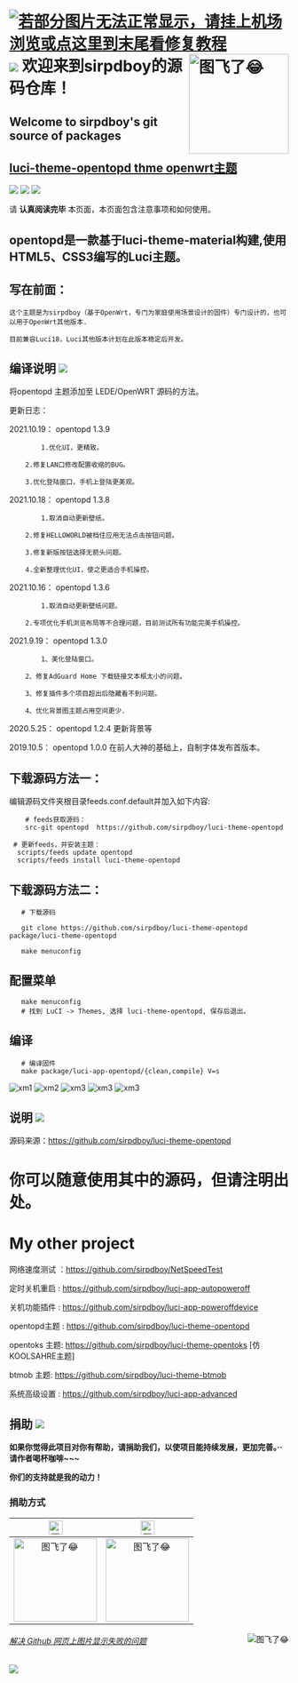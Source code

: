 [![若部分图片无法正常显示，请挂上机场浏览或点这里到末尾看修复教程](https://visitor-badge.glitch.me/badge?page_id=sirpdboy-visitor-badge)](#解决-github-网页上图片显示失败的问题) [![](https://img.shields.io/badge/TG群-点击加入-FFFFFF.svg)](https://t.me/joinchat/AAAAAEpRF88NfOK5vBXGBQ)
<a href="#readme">
    <img src="https://img.vim-cn.com/7f/270400123d9c4385c11d0aed32979f35d80578.png" alt="图飞了😂" title="opentopd" align="right" height="180" />
</a>
欢迎来到sirpdboy的源码仓库！
=
Welcome to sirpdboy's  git source of packages
-
[luci-theme-opentopd  thme openwrt主题](https://github.com/sirpdboy/luci-theme-opentopd)
-

[![](https://img.shields.io/badge/-目录:-696969.svg)](#readme) [![](https://img.shields.io/badge/-编译说明-F5F5F5.svg)](#编译说明-) [![](https://img.shields.io/badge/-捐助-F5F5F5.svg)](#捐助-) 

请 **认真阅读完毕** 本页面，本页面包含注意事项和如何使用。

opentopd是一款基于luci-theme-material构建,使用HTML5、CSS3编写的Luci主题。
-

## 写在前面：

    这个主题是为sirpdboy（基于OpenWrt，专门为家庭使用场景设计的固件）专门设计的，也可以用于OpenWrt其他版本.
	
	目前兼容Luci18，Luci其他版本计划在此版本稳定后开发。

## 编译说明 [![](https://img.shields.io/badge/-编译说明-F5F5F5.svg)](#编译说明-) 

将opentopd 主题添加至 LEDE/OpenWRT 源码的方法。

更新日志：

2021.10.19： opentopd 1.3.9

            1.优化UI，更精致。
	    
	    2.修复LAN口修改配置收缩的BUG。
	    
	    3.优化登陆窗口，手机上登陆更美观。

2021.10.18： opentopd 1.3.8  

            1.取消自动更新壁纸。
	    
	    2.修复HELLOWORLD被档住应用无法点击按钮问题。
	    
	    3.修复新版按钮选择无箭头问题。
	    
	    4.全新整理优化UI，使之更适合手机操控。
	    
2021.10.16： opentopd 1.3.6  

            1.取消自动更新壁纸问题。
	    
	    2.专项优化手机浏览布局等不合理问题，目前测试所有功能完美手机操控。
	    
2021.9.19： opentopd 1.3.0  

            1、美化登陆窗口。
	    
	    2、修复AdGuard Home 下载链接文本框太小的问题。
	    
	    3、修复插件多个项目超出后隐藏看不到问题。
	    
	    4、优化背景图主题占用空间更少.
	    
2020.5.25： opentopd 1.2.4 更新背景等
	    
2019.10.5： opentopd 1.0.0 在前人大神的基础上，自制字体发布首版本。

## 下载源码方法一：
编辑源码文件夹根目录feeds.conf.default并加入如下内容:

```Brach
    # feeds获取源码：
    src-git opentopd  https://github.com/sirpdboy/luci-theme-opentopd
 ``` 
  ```Brach
   # 更新feeds，并安装主题：
    scripts/feeds update opentopd
	scripts/feeds install luci-theme-opentopd
 ``` 	

## 下载源码方法二：
 ```Brach
    # 下载源码
    
    git clone https://github.com/sirpdboy/luci-theme-opentopd package/luci-theme-opentopd
    
    make menuconfig
 ``` 
## 配置菜单
 ```Brach
    make menuconfig
	# 找到 LuCI -> Themes, 选择 luci-theme-opentopd, 保存后退出。
 ``` 
## 编译
 ```Brach 
    # 编译固件
    make package/luci-app-opentopd/{clean,compile} V=s
 ```
![xm1](doc/登陆界面2.jpg)
![xm2](doc/预览界面.jpg)
![xm3](doc/高级设置.jpg)
![xm3](doc/网络共享.jpg)
![xm3](doc/合并图.jpg)

## 说明 [![](https://img.shields.io/badge/-说明-F5F5F5.svg)](#说明-)

源码来源：https://github.com/sirpdboy/luci-theme-opentopd


你可以随意使用其中的源码，但请注明出处。
============================

# My other project
网络速度测试 ：https://github.com/sirpdboy/NetSpeedTest

定时关机重启 : https://github.com/sirpdboy/luci-app-autopoweroff

关机功能插件 : https://github.com/sirpdboy/luci-app-poweroffdevice

opentopd主题 : https://github.com/sirpdboy/luci-theme-opentopd

opentoks 主题: https://github.com/sirpdboy/luci-theme-opentoks [仿KOOLSAHRE主题]

btmob 主题: https://github.com/sirpdboy/luci-theme-btmob

系统高级设置 : https://github.com/sirpdboy/luci-app-advanced

## 捐助 [![](https://img.shields.io/badge/-捐助-F5F5F5.svg)](#捐助-) 

**如果你觉得此项目对你有帮助，请捐助我们，以使项目能持续发展，更加完善。··请作者喝杯咖啡~~~**

**你们的支持就是我的动力！**

### 捐助方式

|     <img src="https://img.shields.io/badge/-支付宝-F5F5F5.svg" href="#赞助支持本项目-" height="25" alt="图飞了😂"/>  |  <img src="https://img.shields.io/badge/-微信-F5F5F5.svg" height="25" alt="图飞了😂" href="#赞助支持本项目-"/>  | 
| :-----------------: | :-------------: |
|<img src="https://img.vim-cn.com/fd/8e2793362ac3510094961b04407beec569b2b4.png" width="150" height="150" alt="图飞了😂" href="#赞助支持本项目-"/>|<img src="https://img.vim-cn.com/c7/675730a88accebf37a97d9e84e33529322b6e9.png" width="150" height="150" alt="图飞了😂" href="#赞助支持本项目-"/>|

<a href="#readme">
    <img src="https://img.shields.io/badge/-返回顶部-orange.svg" alt="图飞了😂" title="返回顶部" align="right"/>
</a>

###### [解决 Github 网页上图片显示失败的问题](https://blog.csdn.net/qq_38232598/article/details/91346392)

[![](https://img.shields.io/badge/TG群-点击加入-FFFFFF.svg)](https://t.me/joinchat/AAAAAEpRF88NfOK5vBXGBQ)

